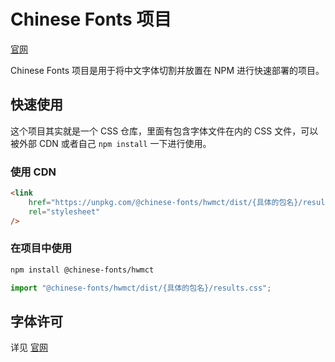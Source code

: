 # Chinese Fonts 项目

[官网](https://chinese-font.netlify.app/#/fonts/hwmct)

Chinese Fonts 项目是用于将中文字体切割并放置在 NPM 进行快速部署的项目。

## 快速使用

这个项目其实就是一个 CSS 仓库，里面有包含字体文件在内的 CSS 文件，可以被外部 CDN 或者自己 `npm install` 一下进行使用。

### 使用 CDN

```html
<link
    href="https://unpkg.com/@chinese-fonts/hwmct/dist/{具体的包名}/results.css"
    rel="stylesheet"
/>
```

### 在项目中使用

```sh
npm install @chinese-fonts/hwmct
```

```ts
import "@chinese-fonts/hwmct/dist/{具体的包名}/results.css";
```

## 字体许可

详见 [官网](https://chinese-font.netlify.app/#/fonts/hwmct)

